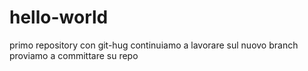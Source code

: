 # hello-world
primo repository con git-hug
continuiamo a lavorare sul nuovo branch
proviamo a committare su repo